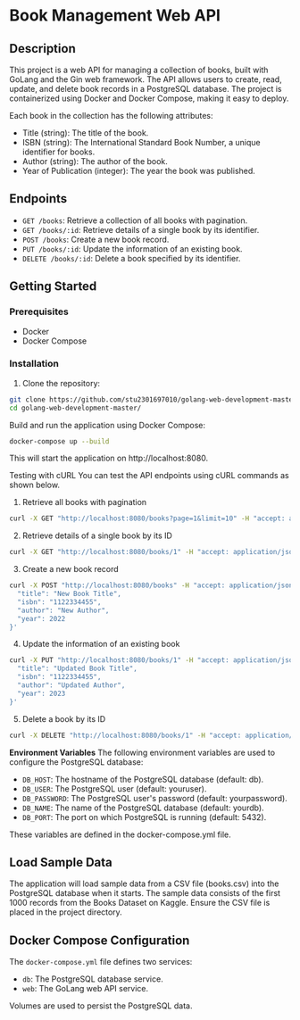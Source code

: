 # Book Management Web API

## Description

This project is a web API for managing a collection of books, built with GoLang and the Gin web framework. The API allows users to create, read, update, and delete book records in a PostgreSQL database. The project is containerized using Docker and Docker Compose, making it easy to deploy.

Each book in the collection has the following attributes:
- Title (string): The title of the book.
- ISBN (string): The International Standard Book Number, a unique identifier for books.
- Author (string): The author of the book.
- Year of Publication (integer): The year the book was published.

## Endpoints

- `GET /books`: Retrieve a collection of all books with pagination.
- `GET /books/:id`: Retrieve details of a single book by its identifier.
- `POST /books`: Create a new book record.
- `PUT /books/:id`: Update the information of an existing book.
- `DELETE /books/:id`: Delete a book specified by its identifier.

## Getting Started

### Prerequisites

- Docker
- Docker Compose

### Installation

1. Clone the repository:

```bash
git clone https://github.com/stu2301697010/golang-web-development-master.git
cd golang-web-development-master/
```
Build and run the application using Docker Compose:

```bash
docker-compose up --build
```
This will start the application on http://localhost:8080.

Testing with cURL
You can test the API endpoints using cURL commands as shown below.

1. Retrieve all books with pagination
```bash
curl -X GET "http://localhost:8080/books?page=1&limit=10" -H "accept: application/json"
```

2. Retrieve details of a single book by its ID
```bash
curl -X GET "http://localhost:8080/books/1" -H "accept: application/json"
```

3. Create a new book record
```bash
curl -X POST "http://localhost:8080/books" -H "accept: application/json" -H "Content-Type: application/json" -d '{
  "title": "New Book Title",
  "isbn": "1122334455",
  "author": "New Author",
  "year": 2022
}'
```

4. Update the information of an existing book
```bash
curl -X PUT "http://localhost:8080/books/1" -H "accept: application/json" -H "Content-Type: application/json" -d '{
  "title": "Updated Book Title",
  "isbn": "1122334455",
  "author": "Updated Author",
  "year": 2023
}'
```

5. Delete a book by its ID
```bash
curl -X DELETE "http://localhost:8080/books/1" -H "accept: application/json"
```
**Environment Variables**
The following environment variables are used to configure the PostgreSQL database:

- `DB_HOST`: The hostname of the PostgreSQL database (default: db).
- `DB_USER`: The PostgreSQL user (default: youruser).
- `DB_PASSWORD`: The PostgreSQL user's password (default: yourpassword).
- `DB_NAME`: The name of the PostgreSQL database (default: yourdb).
- `DB_PORT`: The port on which PostgreSQL is running (default: 5432).

These variables are defined in the docker-compose.yml file.

## Load Sample Data
The application will load sample data from a CSV file (books.csv) into the PostgreSQL database when it starts. The sample data consists of the first 1000 records from the Books Dataset on Kaggle. Ensure the CSV file is placed in the project directory.

## Docker Compose Configuration
The `docker-compose.yml` file defines two services:

- `db`: The PostgreSQL database service.
- `web`: The GoLang web API service.

Volumes are used to persist the PostgreSQL data.